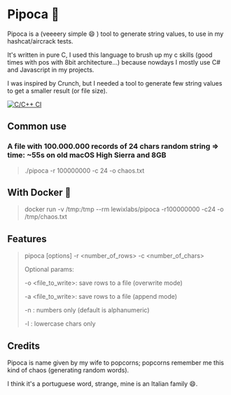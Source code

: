 # Pipoca 🍿
Pipoca is a (veeeery simple 😄 ) tool to generate string values, to use in my hashcat/aircrack tests.

It's written in pure C, I used this language to brush up my c skills (good times with pos with 8bit architecture...) because nowdays I mostly use C# and Javascript in my projects.

I was inspired by Crunch, but I needed a tool to generate few string values to get a smaller result (or file size).

[![C/C++ CI](https://github.com/lewixlabs/Pipoca/actions/workflows/c-cpp.yml/badge.svg)](https://github.com/lewixlabs/Pipoca/actions/workflows/c-cpp.yml)

## Common use
### A file with 100.000.000 records of 24 chars random string => time: ~55s on old macOS High Sierra and 8GB
>./pipoca -r 100000000 -c 24 -o chaos.txt

## With Docker 🐳
>docker run -v /tmp:/tmp --rm lewixlabs/pipoca -r100000000 -c24 -o /tmp/chaos.txt 

## Features
>pipoca [options] -r <number_of_rows> -c <number_of_chars>
>
>Optional params:
>
>-o <file_to_write>: save rows to a file (overwrite mode)
>
>-a <file_to_write>: save rows to a file (append mode)
>
>-n : numbers only (default is alphanumeric)
>
>-l : lowercase chars only

## Credits
Pipoca is name given by my wife to popcorns; popcorns remember me this kind of chaos (generating random words).

I think it's a portuguese word, strange, mine is an Italian family 😄.
